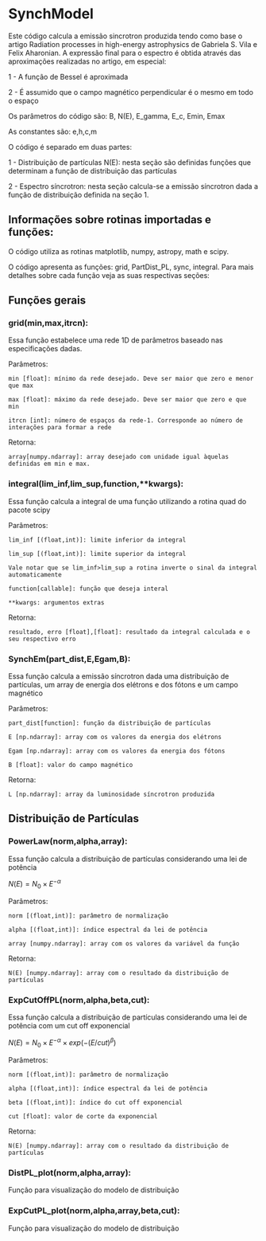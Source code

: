 # SynchModel
Este código calcula a emissão sincrotron produzida tendo como base o artigo  Radiation processes in high-energy astrophysics de Gabriela S. Vila e Felix Aharonian.
A expressão final para o espectro é obtida através das aproximações realizadas no artigo, em especial:

1 - A função de Bessel é aproximada

2 - É assumido que o campo magnético perpendicular é o mesmo em todo o espaço

Os parâmetros do código são: B, N(E), E_gamma, E_c, Emin, Emax

As constantes são: e,h,c,m 

O código é separado em duas partes:

1 - Distribuição de partículas N(E): nesta seção são definidas funções que determinam a função de distribuição das partículas 

2 - Espectro síncrotron: nesta seção calcula-se a emissão síncrotron dada a função de distribuição definida na seção 1.


## Informações sobre rotinas importadas e funções:

O código utiliza as rotinas matplotlib, numpy, astropy, math e scipy.

O código apresenta as funções: grid, PartDist_PL, sync, integral. Para mais detalhes sobre cada função veja as suas respectivas seções:

## Funções gerais
### grid(min,max,itrcn):
  Essa função estabelece uma rede 1D de parâmetros baseado nas especificações dadas.
  
  Parâmetros:
  
    min [float]: mínimo da rede desejado. Deve ser maior que zero e menor que max
    
    max [float]: máximo da rede desejado. Deve ser maior que zero e que min
    
    itrcn [int]: número de espaços da rede-1. Corresponde ao número de interações para formar a rede

  Retorna:

    array[numpy.ndarray]: array desejado com unidade igual àquelas definidas em min e max.

### integral(lim_inf,lim_sup,function,**kwargs):
  Essa função calcula a integral de uma função utilizando a rotina quad do pacote scipy

  Parâmetros:

    lim_inf [(float,int)]: limite inferior da integral

    lim_sup [(float,int)]: limite superior da integral

    Vale notar que se lim_inf>lim_sup a rotina inverte o sinal da integral automaticamente

    function[callable]: função que deseja interal

    **kwargs: argumentos extras
  
  Retorna:

    resultado, erro [float],[float]: resultado da integral calculada e o seu respectivo erro

### SynchEm(part_dist,E,Egam,B):
  Essa função calcula a emissão síncrotron dada uma distribuição de partículas, um array de energia dos elétrons e dos fótons e um campo magnético 

  Parâmetros:

    part_dist[function]: função da distribuição de partículas

    E [np.ndarray]: array com os valores da energia dos elétrons

    Egam [np.ndarray]: array com os valores da energia dos fótons

    B [float]: valor do campo magnético

  Retorna:

    L [np.ndarray]: array da luminosidade síncrotron produzida

  
## Distribuição de Partículas

### PowerLaw(norm,alpha,array):
  Essa função calcula a distribuição de partículas considerando uma lei de potência

  $N(E) = N_0 \times E^{-\alpha}$

  Parâmetros:

    norm [(float,int)]: parâmetro de normalização

    alpha [(float,int)]: índice espectral da lei de potência

    array [numpy.ndarray]: array com os valores da variável da função

  Retorna:

    N(E) [numpy.ndarray]: array com o resultado da distribuição de partículas

### ExpCutOffPL(norm,alpha,beta,cut):
  Essa função calcula a distribuição de partículas considerando uma lei de potência com um cut off exponencial
 
  $N(E) = N_0 \times E^{-\alpha} \times exp(-(E/cut)^\beta)$

  Parâmetros:

    norm [(float,int)]: parâmetro de normalização

    alpha [(float,int)]: índice espectral da lei de potência

    beta [(float,int)]: índice do cut off exponencial

    cut [float]: valor de corte da exponencial

  Retorna:

    N(E) [numpy.ndarray]: array com o resultado da distribuição de partículas

### DistPL_plot(norm,alpha,array):
Função para visualização do modelo de distribuição

### ExpCutPL_plot(norm,alpha,array,beta,cut):
Função para visualização do modelo de distribuição
